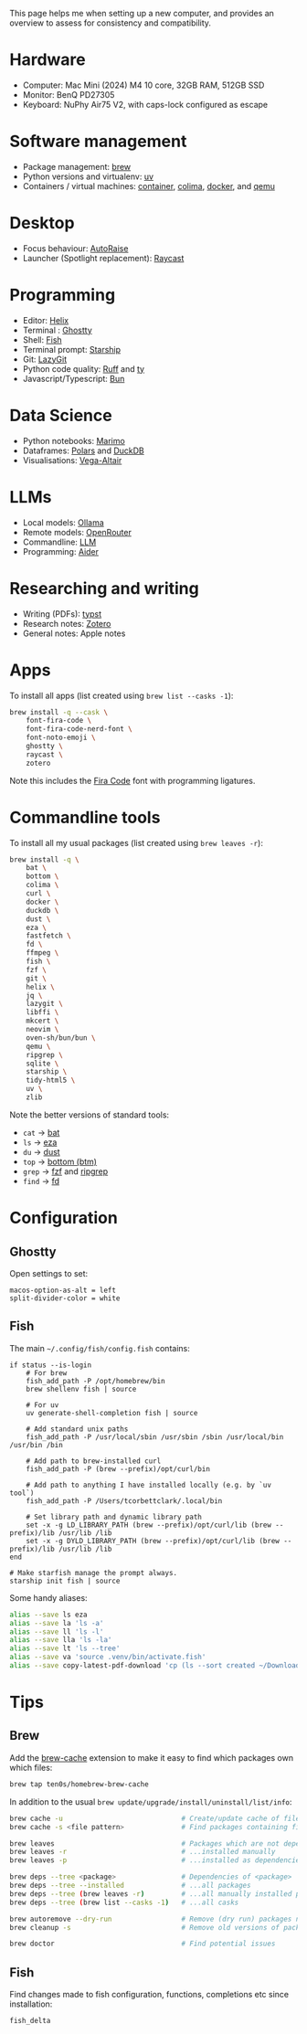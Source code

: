 This page helps me when setting up a new computer, and provides an overview to assess for consistency and compatibility.

# Hardware

- Computer: Mac Mini (2024) M4 10 core, 32GB RAM, 512GB SSD
- Monitor: BenQ PD27305
- Keyboard: NuPhy Air75 V2, with caps-lock configured as escape

# Software management

- Package management: [brew](https://brew.sh)
- Python versions and virtualenv: [uv](https://docs.astral.sh/uv/)
- Containers / virtual machines: [container](https://github.com/apple/container), [colima](https://github.com/abiosoft/colima), [docker](https://www.docker.com), and [qemu](https://www.qemu.org)

# Desktop

- Focus behaviour: [AutoRaise](https://github.com/sbmpost/AutoRaise)
- Launcher (Spotlight replacement): [Raycast](https://www.raycast.com)

# Programming

- Editor: [Helix](https://helix-editor.com)
- Terminal : [Ghostty](https://ghostty.org)
- Shell: [Fish](https://fishshell.com)
- Terminal prompt: [Starship](https://starship.rs)
- Git: [LazyGit](https://github.com/jesseduffield/lazygit)
- Python code quality: [Ruff](https://docs.astral.sh/ruff/) and [ty](https://github.com/astral-sh/ty)
- Javascript/Typescript: [Bun](https://bun.sh)

# Data Science

- Python notebooks: [Marimo](https://marimo.io)
- Dataframes: [Polars](https://pola.rs) and [DuckDB](https://duckdb.org)
- Visualisations: [Vega-Altair](https://altair-viz.github.io)

# LLMs

- Local models: [Ollama](https://ollama.ai)
- Remote models: [OpenRouter](https://openrouter.ai)
- Commandline: [LLM](https://llm.datasette.io)
- Programming: [Aider](https://aider.chat)

# Researching and writing

- Writing (PDFs): [typst](https://typst.app)
- Research notes: [Zotero](https://www.zotero.org)
- General notes: Apple notes

# Apps

To install all apps (list created using `brew list --casks -1`):

```bash
brew install -q --cask \
    font-fira-code \
    font-fira-code-nerd-font \
    font-noto-emoji \
    ghostty \
    raycast \
    zotero
```

Note this includes the [Fira Code](https://github.com/tonsky/FiraCode) font with programming ligatures.

# Commandline tools

To install all my usual packages (list created using `brew leaves -r`):
```bash
brew install -q \
    bat \
    bottom \
    colima \
    curl \
    docker \
    duckdb \
    dust \
    eza \
    fastfetch \
    fd \
    ffmpeg \
    fish \
    fzf \
    git \
    helix \
    jq \
    lazygit \
    libffi \
    mkcert \
    neovim \
    oven-sh/bun/bun \
    qemu \
    ripgrep \
    sqlite \
    starship \
    tidy-html5 \
    uv \
    zlib 
```

Note the better versions of standard tools:
- `cat` → [bat](https://github.com/sharkdp/bat)
- `ls` → [eza](https://eza.rocks)
- `du` → [dust](https://github.com/bootandy/dust)
- `top` → [bottom (btm)](https://clementtsang.github.io/bottom/stable/)
- `grep` → [fzf](https://junegunn.github.io/fzf) and [ripgrep](https://github.com/BurntSushi/ripgrep)
- `find` → [fd](https://github.com/sharkdp/fd)

# Configuration

## Ghostty

Open settings to set:
```
macos-option-as-alt = left
split-divider-color = white
```
    
## Fish

The main `~/.config/fish/config.fish` contains:

```
if status --is-login
    # For brew
    fish_add_path -P /opt/homebrew/bin
    brew shellenv fish | source

    # For uv
    uv generate-shell-completion fish | source

    # Add standard unix paths
    fish_add_path -P /usr/local/sbin /usr/sbin /sbin /usr/local/bin /usr/bin /bin

    # Add path to brew-installed curl
    fish_add_path -P (brew --prefix)/opt/curl/bin

    # Add path to anything I have installed locally (e.g. by `uv tool`)
    fish_add_path -P /Users/tcorbettclark/.local/bin

    # Set library path and dynamic library path
    set -x -g LD_LIBRARY_PATH (brew --prefix)/opt/curl/lib (brew --prefix)/lib /usr/lib /lib
    set -x -g DYLD_LIBRARY_PATH (brew --prefix)/opt/curl/lib (brew --prefix)/lib /usr/lib /lib
end

# Make starfish manage the prompt always.
starship init fish | source
```

Some handy aliases:

```bash
alias --save ls eza
alias --save la 'ls -a'
alias --save ll 'ls -l'
alias --save lla 'ls -la'
alias --save lt 'ls --tree'
alias --save va 'source .venv/bin/activate.fish'
alias --save copy-latest-pdf-download 'cp (ls --sort created ~/Downloads/*.pdf | tail -1)'
```

# Tips

## Brew

Add the [brew-cache](https://github.com/ten0s/homebrew-brew-cache) extension to make it easy to find which packages own which files:

```bash
brew tap ten0s/homebrew-brew-cache
```

In addition to the usual `brew update/upgrade/install/uninstall/list/info`:

```bash
brew cache -u                             # Create/update cache of files
brew cache -s <file pattern>              # Find packages containing files/directories matching pattern

brew leaves                               # Packages which are not dependencies of other packages
brew leaves -r                            # ...installed manually
brew leaves -p                            # ...installed as dependencies

brew deps --tree <package>                # Dependencies of <package>
brew deps --tree --installed              # ...all packages
brew deps --tree (brew leaves -r)         # ...all manually installed packages, avoiding duplications
brew deps --tree (brew list --casks -1)   # ...all casks

brew autoremove --dry-run                 # Remove (dry run) packages no longer required
brew cleanup -s                           # Remove old versions of packages and cache files

brew doctor                               # Find potential issues
```

## Fish

Find changes made to fish configuration, functions, completions etc since installation:

```bash
fish_delta
```
